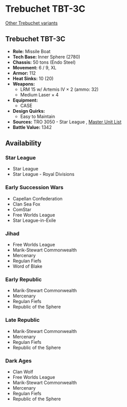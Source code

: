 # Trebuchet TBT-3C 

[Other Trebuchet variants](../trebuchet.md) 

## Trebuchet TBT-3C 

- **Role:** Missile Boat 
- **Tech Base:** Inner Sphere (2780) 
- **Chassis:** 50 tons (Endo Steel) 
- **Movement:** 6 / 9, XL 
- **Armor:** 112 
- **Heat Sinks:** 10 (20) 
- **Weapons:** 
  - LRM 15 w/ Artemis IV × 2 (ammo: 32) 
  - Medium Laser × 4 
- **Equipment:** 
  - CASE 
- **Design Quirks:** 
  - Easy to Maintain 
- **Sources:** TRO 3050 - Star League , [Master Unit List](http://masterunitlist.info/Unit/Details/3295/trebuchet-tbt-3c) 
- **Battle Value:** 1342 

## Availability 

### Star League 

- Star League 
- Star League - Royal Divisions 

### Early Succession Wars 

- Capellan Confederation 
- Clan Sea Fox 
- ComStar 
- Free Worlds League 
- Star League-in-Exile 

### Jihad 

- Free Worlds League 
- Marik-Stewart Commonwealth 
- Mercenary 
- Regulan Fiefs 
- Word of Blake 

### Early Republic 

- Marik-Stewart Commonwealth 
- Mercenary 
- Regulan Fiefs 
- Republic of the Sphere 

### Late Republic 

- Marik-Stewart Commonwealth 
- Mercenary 
- Regulan Fiefs 
- Republic of the Sphere 

### Dark Ages 

- Clan Wolf 
- Free Worlds League 
- Marik-Stewart Commonwealth 
- Mercenary 
- Regulan Fiefs 
- Republic of the Sphere 

